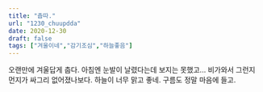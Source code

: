 ```yaml
---
title: "츕따."
url: "1230_chuupdda"
date: 2020-12-30
draft: false
tags: ["겨울이네","감기조심","하늘좋음"]
---
```

오랜만에 겨울답게 춥다. 아침엔 눈발이 날렸다는데 보지는 못했고... 비가와서 그런지 먼지가 싸그리 없어졌나보다. 하늘이 너무 맑고 좋네. 구름도 정말 마음에 들고.
